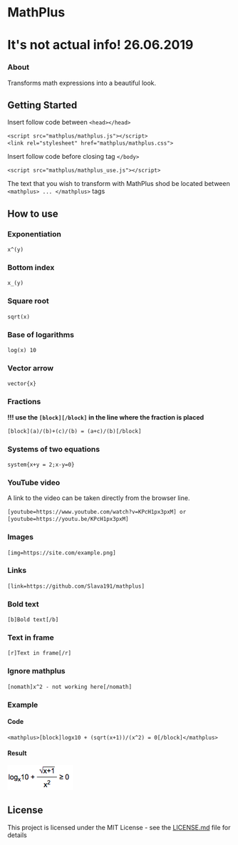 # MathPlus

# It's not actual info! 26.06.2019

### About

Transforms math expressions into a beautiful look.

## Getting Started

Insert follow code between ```<head></head>```

```
<script src="mathplus/mathplus.js"></script>
<link rel="stylesheet" href="mathplus/mathplus.css">
```


Insert follow code before closing tag ```</body>```

```
<script src="mathplus/mathplus_use.js"></script> 
```

The text that you wish to transform with MathPlus shod be located between ```<mathplus> ... </mathplus>``` tags

## How to use

### Exponentiation

```
x^(y)
```

### Bottom index

```
x_(y)
```

### Square root

```
sqrt(x)
```

### Base of logarithms

```
log(x) 10
```

### Vector arrow

```
vector{x}
```

### Fractions

**!!! use the ```[block][/block]``` in the line where the fraction is placed**

```
[block](a)/(b)+(c)/(b) = (a+c)/(b)[/block]
```

### Systems of two equations

```
system{x+y = 2;x-y=0}
```

### YouTube video

A link to the video can be taken directly from the browser line.

```
[youtube=https://www.youtube.com/watch?v=KPcH1px3pxM] or [youtube=https://youtu.be/KPcH1px3pxM]
```

### Images

```
[img=https://site.com/example.png]
```

### Links

```
[link=https://github.com/Slava191/mathplus]
```

### Bold text

```
[b]Bold text[/b]
```

### Text in frame

```
[r]Text in frame[/r]
```

### Ignore mathplus

```
[nomath]x^2 - not working here[/nomath]
```

### Example

#### Code

```
<mathplus>[block]logx10 + (sqrt(x+1))/(x^2) = 0[/block]</mathplus>
```

#### Result

![alt text](example.png)

## License

This project is licensed under the MIT License - see the [LICENSE.md](LICENSE) file for details

